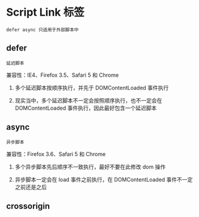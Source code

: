 # Script Link 标签

`defer async 只适用于外部脚本中`

## defer

`延迟脚本`

兼容性：IE4、Firefox 3.5、Safari 5 和 Chrome

1. 多个延迟脚本按顺序执行，并先于 DOMContentLoaded 事件执行

2. 现实当中，多个延迟脚本不一定会按照顺序执行，也不一定会在 DOMContentLoaded 事件执行，因此最好包含一个延迟脚本

## async

`异步脚本`

兼容性：Firefox 3.6、Safari 5 和 Chrome

1. 多个异步脚本先后顺序不一致执行，最好不要在此修改 dom 操作

2. 异步脚本一定会在 load 事件之前执行，在 DOMContentLoaded 事件不一定之前还是之后

## crossorigin
